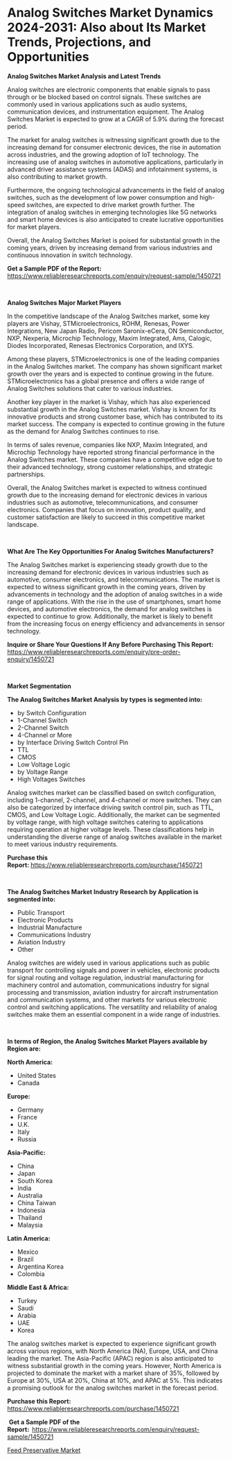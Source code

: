 <p><h1>Analog Switches Market Dynamics 2024-2031: Also about Its Market Trends, Projections, and Opportunities</h1></p><p><strong>Analog Switches Market Analysis and Latest Trends</strong></p>
<p><p>Analog switches are electronic components that enable signals to pass through or be blocked based on control signals. These switches are commonly used in various applications such as audio systems, communication devices, and instrumentation equipment. The Analog Switches Market is expected to grow at a CAGR of 5.9% during the forecast period.</p><p>The market for analog switches is witnessing significant growth due to the increasing demand for consumer electronic devices, the rise in automation across industries, and the growing adoption of IoT technology. The increasing use of analog switches in automotive applications, particularly in advanced driver assistance systems (ADAS) and infotainment systems, is also contributing to market growth.</p><p>Furthermore, the ongoing technological advancements in the field of analog switches, such as the development of low power consumption and high-speed switches, are expected to drive market growth further. The integration of analog switches in emerging technologies like 5G networks and smart home devices is also anticipated to create lucrative opportunities for market players.</p><p>Overall, the Analog Switches Market is poised for substantial growth in the coming years, driven by increasing demand from various industries and continuous innovation in switch technology.</p></p>
<p><strong>Get a Sample PDF of the Report:&nbsp;</strong> <a href="https://www.reliableresearchreports.com/enquiry/request-sample/1450721">https://www.reliableresearchreports.com/enquiry/request-sample/1450721</a></p>
<p>&nbsp;</p>
<p><strong>Analog Switches Major Market Players</strong></p>
<p><p>In the competitive landscape of the Analog Switches market, some key players are Vishay, STMicroelectronics, ROHM, Renesas, Power Integrations, New Japan Radio, Pericom Saronix-eCera, ON Semiconductor, NXP, Nexperia, Microchip Technology, Maxim Integrated, Ams, Calogic, Diodes Incorporated, Renesas Electronics Corporation, and IXYS.</p><p>Among these players, STMicroelectronics is one of the leading companies in the Analog Switches market. The company has shown significant market growth over the years and is expected to continue growing in the future. STMicroelectronics has a global presence and offers a wide range of Analog Switches solutions that cater to various industries.</p><p>Another key player in the market is Vishay, which has also experienced substantial growth in the Analog Switches market. Vishay is known for its innovative products and strong customer base, which has contributed to its market success. The company is expected to continue growing in the future as the demand for Analog Switches continues to rise.</p><p>In terms of sales revenue, companies like NXP, Maxim Integrated, and Microchip Technology have reported strong financial performance in the Analog Switches market. These companies have a competitive edge due to their advanced technology, strong customer relationships, and strategic partnerships.</p><p>Overall, the Analog Switches market is expected to witness continued growth due to the increasing demand for electronic devices in various industries such as automotive, telecommunications, and consumer electronics. Companies that focus on innovation, product quality, and customer satisfaction are likely to succeed in this competitive market landscape.</p></p>
<p>&nbsp;</p>
<p><strong>What Are The Key Opportunities For Analog Switches Manufacturers?</strong></p>
<p><p>The Analog Switches market is experiencing steady growth due to the increasing demand for electronic devices in various industries such as automotive, consumer electronics, and telecommunications. The market is expected to witness significant growth in the coming years, driven by advancements in technology and the adoption of analog switches in a wide range of applications. With the rise in the use of smartphones, smart home devices, and automotive electronics, the demand for analog switches is expected to continue to grow. Additionally, the market is likely to benefit from the increasing focus on energy efficiency and advancements in sensor technology.</p></p>
<p><strong>Inquire or Share Your Questions If Any Before Purchasing This Report:</strong> <a href="https://www.reliableresearchreports.com/enquiry/pre-order-enquiry/1450721">https://www.reliableresearchreports.com/enquiry/pre-order-enquiry/1450721</a></p>
<p>&nbsp;</p>
<p><strong>Market Segmentation</strong></p>
<p><strong>The Analog Switches Market Analysis by types is segmented into:</strong></p>
<p><ul><li>by Switch Configuration</li><li>1-Channel Switch</li><li>2-Channel Switch</li><li>4-Channel or More</li><li>by Interface Driving Switch Control Pin</li><li>TTL</li><li>CMOS</li><li>Low Voltage Logic</li><li>by Voltage Range</li><li>High Voltages Switches</li></ul></p>
<p><p>Analog switches market can be classified based on switch configuration, including 1-channel, 2-channel, and 4-channel or more switches. They can also be categorized by interface driving switch control pin, such as TTL, CMOS, and Low Voltage Logic. Additionally, the market can be segmented by voltage range, with high voltage switches catering to applications requiring operation at higher voltage levels. These classifications help in understanding the diverse range of analog switches available in the market to meet various industry requirements.</p></p>
<p><strong>Purchase this Report:&nbsp;</strong><a href="https://www.reliableresearchreports.com/purchase/1450721">https://www.reliableresearchreports.com/purchase/1450721</a></p>
<p>&nbsp;</p>
<p><strong>The Analog Switches Market Industry Research by Application is segmented into:</strong></p>
<p><ul><li>Public Transport</li><li>Electronic Products</li><li>Industrial Manufacture</li><li>Communications Industry</li><li>Aviation Industry</li><li>Other</li></ul></p>
<p><p>Analog switches are widely used in various applications such as public transport for controlling signals and power in vehicles, electronic products for signal routing and voltage regulation, industrial manufacturing for machinery control and automation, communications industry for signal processing and transmission, aviation industry for aircraft instrumentation and communication systems, and other markets for various electronic control and switching applications. The versatility and reliability of analog switches make them an essential component in a wide range of industries.</p></p>
<p>&nbsp;</p>
<p><strong>In terms of Region, the Analog Switches Market Players available by Region are:</strong></p>
<p>
    <p> <strong> North America: </strong>
        <ul>
            <li>United States</li>
            <li>Canada</li>
        </ul>
        </p> 
    <p> <strong> Europe: </strong>
        <ul>
            <li>Germany</li>
            <li>France</li>
            <li>U.K.</li>
            <li>Italy</li>
            <li>Russia</li>
        </ul>
        </p> 
    <p> <strong> Asia-Pacific: </strong>
        <ul>
            <li>China</li>
            <li>Japan</li>
            <li>South Korea</li>
            <li>India</li>
            <li>Australia</li>
            <li>China Taiwan</li>
            <li>Indonesia</li>
            <li>Thailand</li>
            <li>Malaysia</li>
        </ul>
        </p> 
    <p> <strong> Latin America: </strong>
        <ul>
            <li>Mexico</li>
            <li>Brazil</li>
            <li>Argentina Korea</li>
            <li>Colombia</li>
        </ul>
        </p> 
    <p> <strong> Middle East & Africa: </strong>
        <ul>
            <li>Turkey</li>
            <li>Saudi</li>
            <li>Arabia</li>
            <li>UAE</li>
            <li>Korea</li>
        </ul>
    </p>
    </p>
<p><p>The analog switches market is expected to experience significant growth across various regions, with North America (NA), Europe, USA, and China leading the market. The Asia-Pacific (APAC) region is also anticipated to witness substantial growth in the coming years. However, North America is projected to dominate the market with a market share of 35%, followed by Europe at 30%, USA at 20%, China at 10%, and APAC at 5%. This indicates a promising outlook for the analog switches market in the forecast period.</p></p>
<p><strong>Purchase this Report: </strong><a href="https://www.reliableresearchreports.com/purchase/1450721">https://www.reliableresearchreports.com/purchase/1450721</a></p>
<p>&nbsp;<strong>Get a Sample PDF of the Report:&nbsp;&nbsp;</strong><a href="https://www.reliableresearchreports.com/enquiry/request-sample/1450721">https://www.reliableresearchreports.com/enquiry/request-sample/1450721</a></p>
<p><strong></strong></p>
<p><p><a href="https://spotless-saver-8fd.notion.site/Feed-Preservative-Market-Provides-Detailed-Segmentation-of-this-Market-based-on-Type-Application-a-c3b6fec131a8457798cff4d21b6de972">Feed Preservative Market</a></p></p>